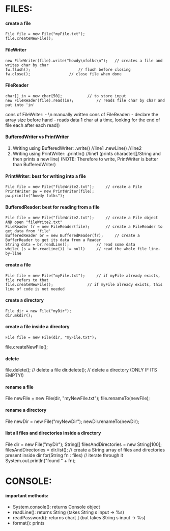# FILES:

#### create a file
	File file = new File("myFile.txt");
	file.createNewFile();

#### FileWriter
	new FileWriter(file).write("howdy\nfolks\n");	// creates a file and writes char by char
	fw.flush(); 					// flush before closing
	fw.close();					// close file when done

#### FileReader
	char[] in = new char[50]; 			// to store input
	new FileReader(file).read(in);			// reads file char by char and put into 'in'

cons of FileWriter:
	- \n manually written
cons of FileReader:
	- declare the array size before hand
	- reads data 1 char at a time, looking for the end of file each after each read()

#### BufferedWriter vs PrintWriter
1. Writing using BufferedWriter:
	.write()				//line1
	.newLine()				//line2
2. Writing using PrintWriter:
	.println()				//line1 (prints character[]/String and then prints a new line)
(NOTE: Therefore to write, PrintWriter is better than BufferedWriter)

#### PrintWriter: best for writing into a file
	File file = new File("fileWrite2.txt"); 	// create a File
	PrintWriter pw = new PrintWriter(file);
	pw.println("howdy folks");

#### BufferedReader: best for reading from a file
	File file = new File("fileWrite2.txt"); 	// create a File object AND open "fileWrite2.txt"
	FileReader fr = new FileReader(file); 		// create a FileReader to get data from 'file'
	BufferedReader br = new BufferedReader(fr); 	// create a BufferReader to get its data from a Reader
	String data = br.readLine();			// read some data
	while( (s = br.readLine()) != null)		// read the whole file line-by-line

#### create a file
	File file = new File("myFile.txt");		// if myFile already exists, file refers to that
	file.createNewFile();				// if myFile already exists, this line of code is not needed

#### create a directory
	File dir = new File("myDir");
	dir.mkdir();

#### create a file inside a directory
	File file = new File(dir, "myFile.txt");
file.createNewFile();

#### delete
file.delete();					// delete a file
dir.delete();					// delete a directory (ONLY IF ITS EMPTY!)

#### rename a file
File newFile = new File(dir, "myNewFile.txt");
file.renameTo(newFile);

#### rename a directory
File newDir = new File("myNewDir");
newDir.renameTo(newDir);

#### list all files and directories inside a directory
File dir = new File("myDir");
String[] filesAndDirectories = new String[100];
filesAndDirectories = dir.list();		// create a String array of files and directories present inside dir
for(String fn : files) 				// iterate through it
  System.out.println("found " + fn);


# CONSOLE:

#### important methods:
 - System.console(): 	returns Console object
 - readLine(): 		returns String	(takes String s input -> %s)
 - readPassword(): 	returns char[ ] (but takes String s input -> %s)
 - format(): 		prints 
